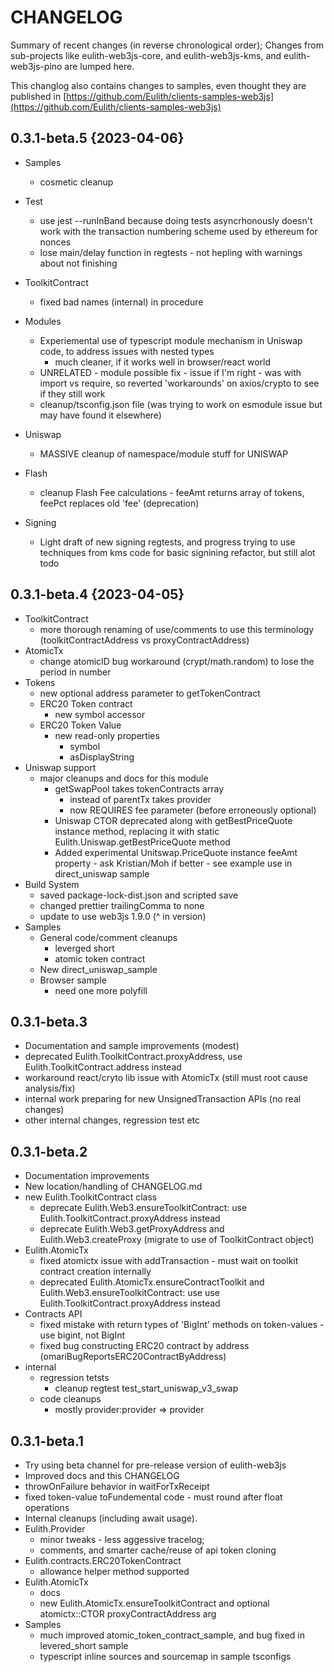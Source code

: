 # CHANGELOG

Summary of recent changes (in reverse chronological order);
Changes from sub-projects like eulith-web3js-core, and eulith-web3js-kms, and eulith-web3js-pino
are lumped here.

This changlog also contains changes to samples, even thought they are published
in [https://github.com/Eulith/clients-samples-web3js](https://github.com/Eulith/clients-samples-web3js)


## 0.3.1-beta.5 {2023-04-06}

- Samples
  - cosmetic cleanup

- Test
  - use jest --runInBand because doing tests asyncrhonously doesn't work with the transaction numbering scheme used by ethereum for nonces
  - lose main/delay function in regtests - not hepling with warnings about not finishing

- ToolkitContract
  - fixed bad names (internal) in procedure

- Modules
  - Experiemental use of typescript module mechanism in Uniswap code, to address issues with nested types
    - much cleaner, if it works well in browser/react world
  - UNRELATED - module possible fix - issue if I'm right - was with import vs require, so
    reverted 'workarounds' on axios/crypto to see if they still work
  - cleanup/tsconfig.json file (was trying to work on esmodule issue but may have found it elsewhere)

- Uniswap
  - MASSIVE cleanup of namespace/module stuff for UNISWAP

- Flash
  - cleanup Flash Fee calculations - feeAmt returns array of tokens, feePct replaces old 'fee' (deprecation)

- Signing
  - Light draft of new signing regtests, and progress trying to use techniques from kms code for basic
    signining refactor, but still alot todo

## 0.3.1-beta.4 {2023-04-05}

- ToolkitContract
  - more thorough renaming of use/comments to use this terminology (toolkitContractAddress vs proxyContractAddress)
- AtomicTx
  - change atomicID bug workaround (crypt/math.random) to lose the period in number
- Tokens
  - new optional address parameter to getTokenContract
  - ERC20 Token contract
    - new symbol accessor
  - ERC20 Token Value
    - new read-only properties
      - symbol
      - asDisplayString
- Uniswap support
  - major cleanups and docs for this module
    - getSwapPool takes tokenContracts array
      - instead of parentTx takes provider
      - now REQUIRES fee parameter (before erroneously optional)
    - Uniswap CTOR deprecated along with getBestPriceQuote instance method, replacing it with static Eulith.Uniswap.getBestPriceQuote method
    - Added experimental Unitswap.PriceQuote instance feeAmt property - ask Kristian/Moh if better - see example use in direct_uniswap sample
- Build System
  - saved package-lock-dist.json and scripted save
  - changed prettier trailingComma to none
  - update to use web3js 1.9.0 (^ in version) 
- Samples
  - General code/comment cleanups
    - leverged short
    - atomic token contract
  - New direct_uniswap_sample
  - Browser sample
    - need one more polyfill

## 0.3.1-beta.3

- Documentation and sample improvements (modest)
- deprecated Eulith.ToolkitContract.proxyAddress, use Eulith.ToolkitContract.address instead
- workaround react/cryto lib issue with AtomicTx (still must root cause analysis/fix)
- internal work preparing for new UnsignedTransaction APIs (no real changes)
- other internal changes, regression test etc

## 0.3.1-beta.2

- Documentation improvements
- New location/handling of CHANGELOG.md
- new Eulith.ToolkitContract class
  - deprecate Eulith.Web3.ensureToolkitContract: use Eulith.ToolkitContract.proxyAddress instead
  - deprecate Eulith.Web3.getProxyAddress and Eulith.Web3.createProxy (migrate to use of ToolkitContract object)
- Eulith.AtomicTx
  - fixed atomictx issue with addTransaction - must wait on toolkit contract creation internally
  -  deprecated Eulith.AtomicTx.ensureContractToolkit and Eulith.Web3.ensureToolkitContract: use use Eulith.ToolkitContract.proxyAddress instead
- Contracts API
  - fixed mistake with return types of 'BigInt' methods on token-values  - use bigint, not BigInt
  - fixed bug constructing ERC20 contract by address (omariBugReportsERC20ContractByAddress)
- internal
  - regression tetsts
     - cleanup regtest test_start_uniswap_v3_swap
  - code cleanups 
    - mostly provider:provider => provider

## 0.3.1-beta.1

- Try using beta channel for pre-release version of eulith-web3js
- Improved docs and this CHANGELOG
- throwOnFailure behavior in waitForTxReceipt
- fixed token-value toFundemental code - must round after float operations
- Internal cleanups (including await usage).
- Eulith.Provider
  - minor tweaks - less aggessive tracelog; 
  - comments, and smarter cache/reuse of api token cloning
- Eulith.contracts.ERC20TokenContract
  - allowance helper method supported
- Eulith.AtomicTx
  - docs 
  - new Eulith.AtomicTx.ensureToolkitContract and optional atomictx::CTOR proxyContractAddress arg
- Samples
  - much improved atomic_token_contract_sample, and bug fixed in levered_short sample
  - typescript inline sources and sourcemap in sample tsconfigs
